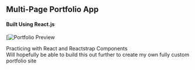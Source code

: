 ## Multi-Page Portfolio App  

#### Built Using React.js  

[![Portfolio Preview](https://user-images.githubusercontent.com/57583457/73325379-287f7c00-4203-11ea-87be-dead7000a64c.png "Portfolio Project")

Practicing with React and Reactstrap Components  
Will hopefully be able to build this out further to create my own fully custom portfolio site


